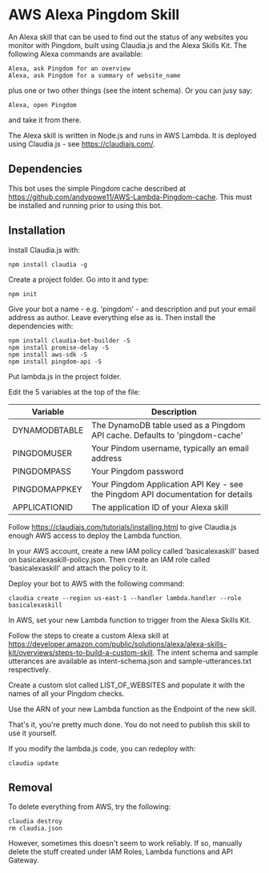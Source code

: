 # AWS Alexa Pingdom Skill

An Alexa skill that can be used to find out the status of any websites you monitor with Pingdom, built using Claudia.js and the Alexa Skills Kit. The following Alexa commands are available:

    Alexa, ask Pingdom for an overview
    Alexa, ask Pingdom for a summary of website_name

plus one or two other things (see the intent schema). Or you can jusy say:

    Alexa, open Pingdom

and take it from there.

The Alexa skill is written in Node.js and
runs in AWS Lambda.
It is deployed using Claudia.js - see
https://claudiajs.com/.

## Dependencies

This bot uses the simple Pingdom cache described at https://github.com/andypowe11/AWS-Lambda-Pingdom-cache. This must be installed and running prior to using this bot.

## Installation

Install Claudia.js with:

    npm install claudia -g

Create a project folder. Go into it and type:

    npm init

Give your bot a name - e.g. 'pingdom' - and description
and put your email address
as author. Leave everything else as is. Then install the dependencies with:

    npm install claudia-bot-builder -S
    npm install promise-delay -S
    npm install aws-sdk -S
    npm install pingdom-api -S

Put lambda.js in the project folder.

Edit the 5 variables at the top of the file:

| Variable | Description |
|----------|-------------|
| DYNAMODBTABLE | The DynamoDB table used as a Pingdom API cache. Defaults to 'pingdom-cache' |
| PINGDOMUSER | Your Pindom username, typically an email address |
| PINGDOMPASS | Your Pingdom password |
| PINGDOMAPPKEY | Your Pingdom Application API Key - see the Pingdom API documentation for details |
| APPLICATIONID | The application ID of your Alexa skill |

Follow https://claudiajs.com/tutorials/installing.html to give Claudia.js
enough AWS access to deploy the Lambda function.

In your AWS account, create a new IAM policy called 'basicalexaskill' based on basicalexaskill-policy.json. Then create an IAM role called 'basicalexaskill' and attach the policy to it.

Deploy your bot to AWS with the following command:

    claudia create --region us-east-1 --handler lambda.handler --role basicalexaskill

In AWS, set your new Lambda function to trigger from the Alexa Skills Kit.

Follow the steps to create a custom Alexa skill at https://developer.amazon.com/public/solutions/alexa/alexa-skills-kit/overviews/steps-to-build-a-custom-skill. The intent schema and sample utterances are available as intent-schema.json and sample-utterances.txt respectively.

Create a custom slot called LIST_OF_WEBSITES and populate it with the names of all your Pingdom checks.

Use the ARN of your new Lambda function as the Endpoint of the new skill.

That's it, you're pretty much done. You do not need to publish this skill to use it yourself.

If you modify the lambda.js code, you can redeploy with:

    claudia update

## Removal

To delete everything from AWS, try the following:

    claudia destroy
    rm claudia.json

However, sometimes this doesn't seem to work reliably. If so, manually delete
the stuff created under IAM Roles, Lambda functions and API Gateway.
